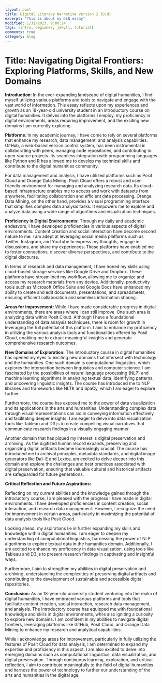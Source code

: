 ```yaml
---
layout: post
title: Digital Literacy Narrative Version 2 (DLN)
excerpt: "This is about my DLN essay"
modified: 1/31/2023, 9:00:24
tags: [intro, beginner, jekyll, tutorial]
comments: true
category: blog
---
```


# Title: Navigating Digital Frontiers: Exploring Platforms, Skills, and New Domains

**Introduction:**
In the ever-expanding landscape of digital humanities, I find myself utilizing various platforms and tools to navigate and engage with the vast world of information. This essay reflects upon my experiences and growth as an 18-year-old university student in an introductory course on digital humanities. It delves into the platforms I employ, my proficiency in digital environments, areas requiring improvement, and the exciting new domains I am currently exploring.

**Platforms:**
In my academic journey, I have come to rely on several platforms that enhance my research, data management, and analysis capabilities. GitHub, a web-based version control system, has been instrumental in collaborating with peers, managing code repositories, and contributing to open-source projects. Its seamless integration with programming languages like Python and R has allowed me to develop my technical skills and contribute to the digital humanities community.

For data management and analysis, I have utilized platforms such as Posit Cloud and Orange Data Mining. Posit Cloud offers a robust and user-friendly environment for managing and analyzing research data. Its cloud-based infrastructure enables me to access and work with datasets from anywhere, facilitating collaboration and efficient data processing. Orange Data Mining, on the other hand, provides a visual programming interface that simplifies complex data analysis tasks. It empowers me to explore and analyze data using a wide range of algorithms and visualization techniques.

**Proficiency in Digital Environments:**
Through my daily and academic endeavors, I have developed proficiencies in various aspects of digital environments. Content creation and social interaction have become second nature to me. I am adept at leveraging social media platforms such as Twitter, Instagram, and YouTube to express my thoughts, engage in discussions, and share my experiences. These platforms have enabled me to foster connections, discover diverse perspectives, and contribute to the digital discourse.

In terms of research and data management, I have honed my skills using cloud-based storage services like Google Drive and Dropbox. These platforms have streamlined my workflow, allowing me to organize and access my research materials from any device. Additionally, productivity tools such as Microsoft Office Suite and Google Docs have enhanced my ability to create and edit documents, presentations, and spreadsheets, ensuring efficient collaboration and seamless information sharing.

**Areas for Improvement:**
While I have made considerable progress in digital environments, there are areas where I can still improve. One such area is analyzing data within Posit Cloud. Although I have a foundational understanding of data analysis techniques, there is room for growth in leveraging the full potential of this platform. I aim to enhance my proficiency in utilizing the various analysis tools and functionalities offered by Posit Cloud, enabling me to extract meaningful insights and generate comprehensive research outcomes.

**New Domains of Exploration:** 
The introductory course in digital humanities has opened my eyes to exciting new domains that intersect with technology and the humanities. One such domain is computational linguistics, which explores the intersection between linguistics and computer science. I am fascinated by the possibilities of natural language processing (NLP) and machine learning algorithms in analyzing textual data, identifying patterns, and uncovering linguistic insights. The course has introduced me to NLP libraries and frameworks like NLTK and SpaCy, which I am eager to explore further.

Furthermore, the course has exposed me to the power of data visualization and its applications in the arts and humanities. Understanding complex data through visual representations can aid in conveying information effectively and facilitating deeper insights. I am eager to delve into data visualization tools like Tableau and D3.js to create compelling visual narratives that communicate research findings in a visually engaging manner.

Another domain that has piqued my interest is digital preservation and archiving. As the digitized human record expands, preserving and organizing digital artifacts become increasingly crucial. The course has introduced me to archival principles, metadata standards, and digital image generators like Dall-E and Lexica.  am excited to delve deeper into this domain and explore the challenges and best practices associated with digital preservation, ensuring that valuable cultural and historical artifacts are safeguarded for future generations.

**Critical Reflection and Future Aspirations:**

Reflecting on my current abilities and the knowledge gained through the introductory course, I am pleased with the progress I have made in digital environments. I have developed proficiencies in content creation, social interaction, and research data management. However, I recognize the need for improvement in certain areas, particularly in maximizing the potential of data analysis tools like Posit Cloud.

Looking ahead, my aspirations lie in further expanding my skills and knowledge within digital humanities. I am eager to deepen my understanding of computational linguistics, harnessing the power of NLP algorithms to explore textual data in the humanities domain. Additionally, I am excited to enhance my proficiency in data visualization, using tools like Tableau and D3.js to present research findings in captivating and insightful ways.

Furthermore, I aim to strengthen my abilities in digital preservation and archiving, understanding the complexities of preserving digital artifacts and contributing to the development of sustainable and accessible digital repositories.

**Conclusion:**
As an 18-year-old university student venturing into the realm of digital humanities, I have embraced various platforms and tools that facilitate content creation, social interaction, research data management, and analysis. The introductory course has equipped me with foundational knowledge and skills in digital environments, while also igniting a curiosity to explore new domains. I am confident in my abilities to navigate digital frontiers, leveraging platforms like GitHub, Posit Cloud, and Orange Data Mining to enhance my research and analytical capabilities.

While I acknowledge areas for improvement, particularly in fully utilizing the features of Posit Cloud for data analysis, I am determined to expand my expertise and proficiency in this aspect. I am also excited to delve into emerging domains such as computational linguistics, data visualization, and digital preservation. Through continuous learning, exploration, and critical reflection, I aim to contribute meaningfully to the field of digital humanities and harness the power of technology to further our understanding of the arts and humanities in the digital age.


